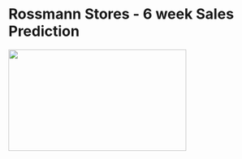 # Rossmann Stores - 6 week Sales Prediction     

<img src=https://github.com/velozo-oliveira/rossmann_sales_prediction/blob/main/Images/rossmann.jpg width="350" height="200"/>


